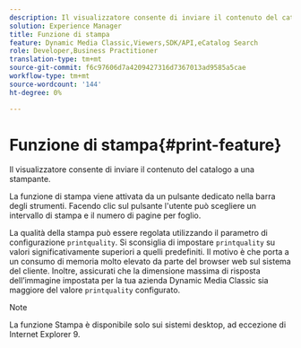 ```yaml
---
description: Il visualizzatore consente di inviare il contenuto del catalogo a una stampante.
solution: Experience Manager
title: Funzione di stampa
feature: Dynamic Media Classic,Viewers,SDK/API,eCatalog Search
role: Developer,Business Practitioner
translation-type: tm+mt
source-git-commit: f6c97606d7a4209427316d7367013ad9585a5cae
workflow-type: tm+mt
source-wordcount: '144'
ht-degree: 0%

---
```



# Funzione di stampa{#print-feature}

Il visualizzatore consente di inviare il contenuto del catalogo a una stampante.

La funzione di stampa viene attivata da un pulsante dedicato nella barra degli strumenti. Facendo clic sul pulsante l&#39;utente può scegliere un intervallo di stampa e il numero di pagine per foglio.

La qualità della stampa può essere regolata utilizzando il parametro di configurazione `printquality`. Si sconsiglia di impostare `printquality` su valori significativamente superiori a quelli predefiniti. Il motivo è che porta a un consumo di memoria molto elevato da parte del browser web sul sistema del cliente. Inoltre, assicurati che la dimensione massima di risposta dell’immagine impostata per la tua azienda Dynamic Media Classic sia maggiore del valore `printquality` configurato.

>[!NOTE]
>
>La funzione Stampa è disponibile solo sui sistemi desktop, ad eccezione di Internet Explorer 9.

